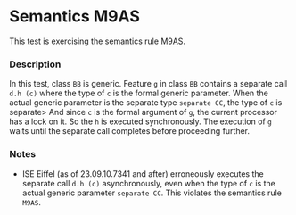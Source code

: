 # Semantics M9AS

This [test](.) is exercising the semantics rule [M9AS](../Readme.md).

### Description

In this test, class `BB` is generic. Feature `g` in class `BB` contains a separate call `d.h (c)` where the type of `c` is the formal generic parameter. When the actual generic parameter is the separate type `separate CC`, the type of `c` is separate> And since `c` is the formal argument of `g`, the current processor has a lock on it. So the `h` is executed synchronously. The execution of `g` waits until the separate call completes before proceeding further.

### Notes

* ISE Eiffel (as of 23.09.10.7341 and after) erroneously executes the separate call `d.h (c)` asynchronously, even when the type of `c` is the actual generic parameter `separate CC`. This violates the semantics rule `M9AS`.
